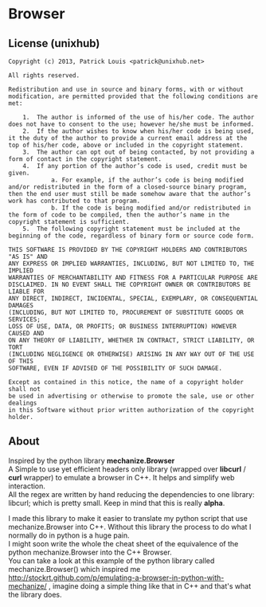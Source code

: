 Browser
=======

License (unixhub)
-----------------

    Copyright (c) 2013, Patrick Louis <patrick@unixhub.net>

    All rights reserved.

    Redistribution and use in source and binary forms, with or without
    modification, are permitted provided that the following conditions are met:

        1.  The author is informed of the use of his/her code. The author does not have to consent to the use; however he/she must be informed.
        2.  If the author wishes to know when his/her code is being used, it the duty of the author to provide a current email address at the top of his/her code, above or included in the copyright statement.
        3.  The author can opt out of being contacted, by not providing a form of contact in the copyright statement.
        4.  If any portion of the author’s code is used, credit must be given.
                a. For example, if the author’s code is being modified and/or redistributed in the form of a closed-source binary program, then the end user must still be made somehow aware that the author’s work has contributed to that program.
                b. If the code is being modified and/or redistributed in the form of code to be compiled, then the author’s name in the copyright statement is sufficient.
        5.  The following copyright statement must be included at the beginning of the code, regardless of binary form or source code form.

    THIS SOFTWARE IS PROVIDED BY THE COPYRIGHT HOLDERS AND CONTRIBUTORS "AS IS" AND
    ANY EXPRESS OR IMPLIED WARRANTIES, INCLUDING, BUT NOT LIMITED TO, THE IMPLIED
    WARRANTIES OF MERCHANTABILITY AND FITNESS FOR A PARTICULAR PURPOSE ARE
    DISCLAIMED. IN NO EVENT SHALL THE COPYRIGHT OWNER OR CONTRIBUTORS BE LIABLE FOR
    ANY DIRECT, INDIRECT, INCIDENTAL, SPECIAL, EXEMPLARY, OR CONSEQUENTIAL DAMAGES
    (INCLUDING, BUT NOT LIMITED TO, PROCUREMENT OF SUBSTITUTE GOODS OR SERVICES;
    LOSS OF USE, DATA, OR PROFITS; OR BUSINESS INTERRUPTION) HOWEVER CAUSED AND
    ON ANY THEORY OF LIABILITY, WHETHER IN CONTRACT, STRICT LIABILITY, OR TORT
    (INCLUDING NEGLIGENCE OR OTHERWISE) ARISING IN ANY WAY OUT OF THE USE OF THIS
    SOFTWARE, EVEN IF ADVISED OF THE POSSIBILITY OF SUCH DAMAGE.

    Except as contained in this notice, the name of a copyright holder shall not
    be used in advertising or otherwise to promote the sale, use or other dealings
    in this Software without prior written authorization of the copyright holder.

About
-----

Inspired by the python library **mechanize.Browser** <br>
A Simple to use yet efficient headers only library (wrapped over **libcurl** / **curl** wrapper) to emulate a browser in C++.
It helps and simplify web interaction. <br>
All the regex are written by hand reducing the dependencies to one library: libcurl; which is pretty small.
Keep in mind that this is really **alpha**. <br>

I made this library to make it easier to translate my python script that use mechanize.Browser into C++. Without this library the process to do what I normally do in python is a huge pain. <br>
I might soon write the whole the cheat sheet of the equivalence of the python mechanize.Browser into the C++ Browser. <br>
You can take a look at this example of the python library called mechanize.Browser() which inspired me http://stockrt.github.com/p/emulating-a-browser-in-python-with-mechanize/ , imagine doing a simple thing like that in C++ and that's what the library does. <br>
